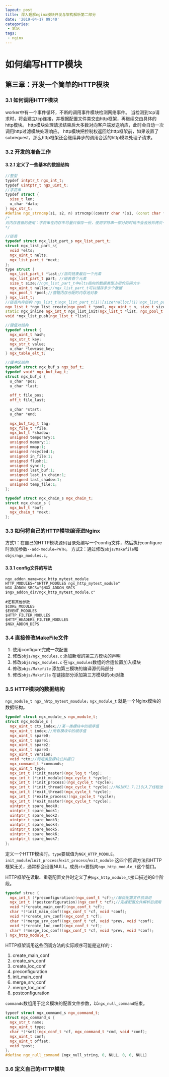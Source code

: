 ```yaml
---
layout: post
title: 深入理解nginx模块开发与架构解析第二部分
date: '2019-04-17 09:40'
categories: 
 - 笔记
tags:
 - nginx
---
```


# 如何编写HTTP模块

## 第三章：开发一个简单的HTTP模块

### 3.1 如何调用HTTP模块

worker中有一个事件循环，不断的调用事件模块检测网络事件。
当检测到tcp请求时，将会建立tcp连接，并根据配置文件类交由http框架，再继续交由具体的http模块。
http模块处理请求结束后大多数对向客户端发送响应，此时会自动一次调用http过滤模块处理响应。
http模块把控制权返回给http框架前，如果设置了subrequest，那么http框架还会继续异步的调用合适的http模块处理子请求。

### 3.2 开发的准备工作

#### 3.2.1 定义了一些基本的数据结构

```cpp
//整型
typdef intptr_t ngx_int_t;
typdef uintptr_t ngx_uint_t;
//字符串
typdef struct {
  size_t len;
  u_char *data;
} ngx_str_t;
#define ngx_strncmp(s1, s2, n) strncmp((constr char *)s1, (const char *)s2, n)
/*
对内存吝啬的使用：字符串在内存中尽量只保存一份，使用字符串一部分的时候不会去另外拷贝一份而是使用`ngx_str_t`指定长度和对应的字符串的地址
*/

//链表
typedef struct ngx_list_part_s ngx_list_part_t;
struct ngx_list_part_s{
  void *elts;
  ngx_uint_t nelts;
  ngx_list_part_t *next;
};
type struct {
  ngx_list_part_t *last;//指向链表最后一个元素
  ngx_list_part_t part; //链表首个元素
  size_t size;//ngx_list_part_t中elts指向的数据类型占用的空间大小
  ngx_uint_t nalloc;//ngx_list_part_t可以储存多少个数据
  ngx_pool_t *pool;//管理内存分配的内存池对象
} ngx_list_t;
//链表内存结构 ngx_list_t|ngx_list_part_t(1)|[size*nalloc](1)|ngx_list_part_t(2)|[size*malloc](2)|...(n)|...(n)
ngx_list_t *ngx_list_create(ngx_pool_t *pool, ngx_uint_t n, size_t size);  是由pool分配的一块连续内存。
static ngx_inline ngx_int_t ngx_list_init(ngx_list_t *list, ngx_pool_t *pool, ngx_uint_t n, size_t size);
void *ngx_list_push(ngx_list_t *list);

//键值对结构
typedef struct {
  ngx_uint_t hash;
  ngx_str_t key;
  ngx_str_t value;
  u_char *lowcase_key;
} ngx_table_elt_t;

//缓冲区结构
typedef struct ngx_buf_s ngx_buf_t;
typedef void* ngx_buf_tag_t;
struct ngx_buf_s {
  u_char *pos;
  u_char *last;
  
  off_t file_pos;
  off_t file_last;
  
  u_char *start;
  u_char *end;
  
  ngx_buf_tag_t tag;
  ngx_file_t *file;
  ngx_buf_t *shadow;
  unsigned temporary:1
  unsigned memory:1;
  unsigned mmap:1;
  unsigned recycled:1;
  unsigned in_file:1;
  unsigned flush:1;
  unsigned sync:1;
  unsigned last_buf:1;
  unsigned last_in_chain:1;
  unsigned last_shadow:1;
  unsigned temp_file:1;
};

typedef struct ngx_chain_s ngx_chain_t;
struct ngx_chain_s {
  ngx_buf_t *buf;
  ngx_chain_t *next;
};
```

### 3.3 如何将自己的HTTP模块编译进Nginx

方式1：在自己的HTTP模块源码目录处编写一个config文件，然后执行configure时添加参数`--add-module=PATH`。
方式2：通过修改`objs/Makefile`和`objs/ngx_modules.c`。

#### 3.3.1 config文件的写法

```
ngx_addon_name=ngx_http_mytest_module
HTTP_MODULES="$HTTP_MODULES ngx_http_mytest_module"
NGX_ADDON_SRCS="$NGX_ADDON_SRCS $ngx_addon_dir/ngx_http_mytest_module.c"

#还有其他参数
$CORE_MODULES
$EVENT_MODULES
$HTTP_FILTER_MODULES
$HTTP_HEADERS_FILTER_MODULES
$NGX_ADDON_DEPS
```

### 3.4 直接修改MakeFile文件

1. 使用configure完成一次配置
2. 修改`objs/ngx_modules.c` 添加新增的第三方模块的声明
3. 修改`objs/ngx_modules.c` 在`ngx_modules`数组的合适位置加入模块
4. 修改`objs/Makefile` 添加第三模块的编译源代码部分
5. 修改`objs/Makefile` 在链接部分添加第三方模块的obj对象

### 3.5 HTTP模块的数据结构

`ngx_module_t ngx_hhtp_mytest_moudule;`
`ngx_module_t` 就是一个Nginx模块的数据结构。
```cpp
typedef struct ngx_module_s ngx_module_t;
struct ngx_module_s {
  ngx_uint_t ctx_index;//某一类模块中的顺序值
  ngx_uint_t index;//所有模块中的顺序值
  ngx_uint_t spare0;
  ngx_uint_t spare1;
  ngx_uint_t spare2;
  ngx_uint_t spare3;
  ngx_uint_t version;
  void *ctx;//特定类型模块公共接口
  ngx_command_t *commands;
  ngx_uint_t type;
  ngx_int_t (*init_master)(ngx_log_t *log);
  ngx_int_t (*init_module)(ngx_cycle_t *cycle);
  ngx_int_t (*init_process)(ngx_cycle_t *cycle);
  ngx_int_t (*init_thread)(ngx_cycle_t *cycle);//NGINX1.7.11引入了线程池
  ngx_int_t (*exit_thread)(ngx_cycle_t *cycle);
  ngx_int_t (*exite_process)(ngx_cycle_t *cycle);
  ngx_int_t (*exit_master)(ngx_cycle_t *cycle);
  uintptr_t spare_hook0;
  uintptr_t spare_hook1;
  uintptr_t spare_hook2;
  uintptr_t spare_hook3;
  uintptr_t spare_hook4;
  uintptr_t spare_hook5;
  uintptr_t spare_hook6;
  uintptr_t spare_hook7;
};
```

定义一个HTTP模块时。`type`要赋值为`NGX_HTTP_MODULE`。`init_module`/`init_process`/`exit_process`/`exit_module` 这四个回调方法和HTTP框架无关，通常都会设置NULL。成员`ctx`要指向`ngx_http_module_t`这个接口。

HTTP框架在读取、重载配置文件时定义了由`ngx_http_module_t`接口描述的8个阶段。

```cpp
typedef struc {
  ngx_int_t (*preconfiguration)(ngx_conf_t *cf);//解析配置文件前调用
  ngx_int_t (*postconfiguration)(ngx_conf_t *cf);//完成配置文件解析后调用
  void *(*create_main_conf)(ngx_conf_t *cf);
  char *(*init_main_conf)(ngx_conf_t *cf, void *conf);
  void *(*create_srv_conf)(ngx_conf_t *cf);
  char *(*merge_srv_conf)(ngx_conf_t *cf, void *prev, void *conf);
  void *(*create_loc_conf)(ngx_conf_t *cf);
  char* (*merge_loc_conf)(ngx_conf_t *cf, void *prev, void *conf);
} ngx_http_module_t;
```

HTTP框架调用这些回调方法的实际顺序可能是这样的：

1. create_main_conf
2. create_srv_conf
3. create_loc_conf
4. preconfiguration
5. init_main_conf
6. merge_srv_conf
7. merge_loc_conf
8. postconfiguration

`commands`数组用于定义模块的配置文件参数，以`ngx_null_command`结束。

```cpp
typeef struct ngx_command_s ngx_command_t;
struct ngx_command_s {
  ngx_str_t name;
  ngx_uint_t type;
  char *(*set)(ngx_conf_t *cf, ngx_command_t *cmd, void *conf);
  ngx_uint_t conf;
  ngx_uint_t offset;
  void *post;
};
#define ngx_null_command {ngx_null_string, 0, NULL, 0, 0, NULL}
```

### 3.6 定义自己的HTTP模块



